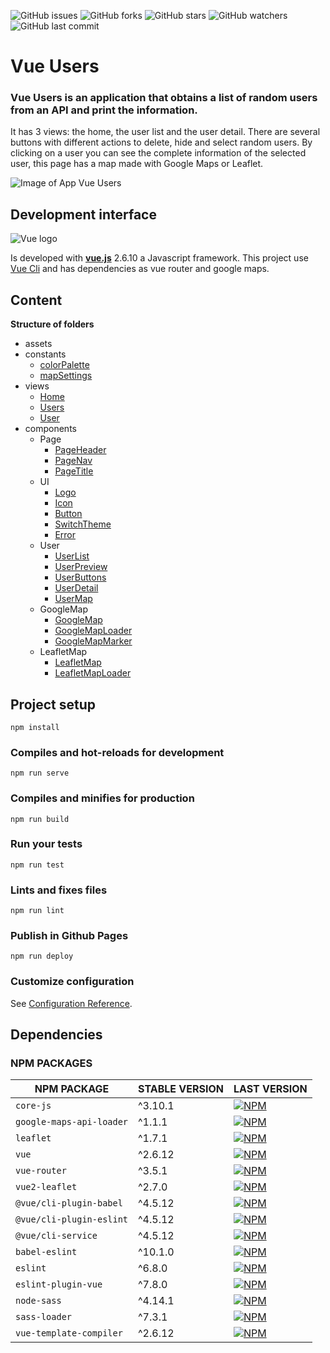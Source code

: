 ![GitHub issues](https://img.shields.io/github/issues/beatrizsmerino/vue-users)
![GitHub forks](https://img.shields.io/github/forks/beatrizsmerino/vue-users)
![GitHub stars](https://img.shields.io/github/stars/beatrizsmerino/vue-users)
![GitHub watchers](https://img.shields.io/github/watchers/beatrizsmerino/vue-users)
![GitHub last commit](https://img.shields.io/github/last-commit/beatrizsmerino/vue-users)

# Vue Users

### Vue Users is an application that obtains a list of random users from an API and print the information.

It has 3 views: the home, the user list and the user detail. There are several buttons with different actions to delete, hide and select random users. By clicking on a user you can see the complete information of the selected user, this page has a map made with Google Maps or Leaflet.

![Image of App Vue Users](./README/images/vue-users.gif)

## Development interface

![Vue logo](./README/images/vue-js-2.jpg)

Is developed with **[vue.js](https://vuejs.org/)** 2.6.10 a Javascript framework. This project use [Vue Cli](https://cli.vuejs.org/) and has dependencies as vue router and google maps.

## Content

**Structure of folders**

-   assets
-   constants
    -   [colorPalette](./src/constants/colorPalette.js)
    -   [mapSettings](./src/constants/mapSettings.js)
-   views
    -   [Home](./src/views/Home.vue)
    -   [Users](./src/views/Users.vue)
    -   [User](./src/views/User.vue)
-   components
    -   Page
        -   [PageHeader](./src/components/Page/PageHeader.vue)
        -   [PageNav](./src/components/Page/PageNav.vue)
        -   [PageTitle](./src/components/Page/PageTitle.vue)
    -   UI
        -   [Logo](./src/components/UI/Logo.vue)
        -   [Icon](./src/components/UI/Icon.vue)
        -   [Button](./src/components/UI/Button.vue)
        -   [SwitchTheme](./src/components/UI/SwitchTheme.vue)
        -   [Error](./src/components/UI/Error.vue)
    -   User
        -   [UserList](./src/components/User/UserList.vue)
        -   [UserPreview](./src/components/User/UserPreview.vue)
        -   [UserButtons](./src/components/User/UserButtons.vue)
        -   [UserDetail](./src/components/User/UserDetail.vue)
        -   [UserMap](./src/components/User/UserMap.vue)
    -   GoogleMap
        -   [GoogleMap](./src/components/GoogleMap/GoogleMap.vue)
        -   [GoogleMapLoader](./src/components/GoogleMap/GoogleMapLoader.vue)
        -   [GoogleMapMarker](./src/components/GoogleMap/GoogleMapMarker.vue)
    -   LeafletMap
        -   [LeafletMap](./src/components/LeafletMap/LeafletMap.vue)
        -   [LeafletMapLoader](./src/components/LeafletMap/LeafletMapLoader.vue)

## Project setup

```
npm install
```

### Compiles and hot-reloads for development

```
npm run serve
```

### Compiles and minifies for production

```
npm run build
```

### Run your tests

```
npm run test
```

### Lints and fixes files

```
npm run lint
```

### Publish in Github Pages

```
npm run deploy
```

### Customize configuration

See [Configuration Reference](https://cli.vuejs.org/config/).

## Dependencies

### NPM PACKAGES

| NPM PACKAGE              | STABLE VERSION | LAST VERSION                                                                                                         |
| ------------------------ | -------------- | -------------------------------------------------------------------------------------------------------------------- |
| `core-js`                | ^3.10.1        | [![NPM](https://nodeico.herokuapp.com/core-js.svg)](https://npmjs.com/package/core-js)                               |
| `google-maps-api-loader` | ^1.1.1         | [![NPM](https://nodeico.herokuapp.com/google-maps-api-loader.svg)](https://npmjs.com/package/google-maps-api-loader) |
| `leaflet`                | ^1.7.1         | [![NPM](https://nodeico.herokuapp.com/leaflet.svg)](https://npmjs.com/package/leaflet)                               |
| `vue`                    | ^2.6.12        | [![NPM](https://nodeico.herokuapp.com/vue.svg)](https://npmjs.com/package/vue)                                       |
| `vue-router`             | ^3.5.1         | [![NPM](https://nodeico.herokuapp.com/vue-router.svg)](https://npmjs.com/package/vue-router)                         |
| `vue2-leaflet`           | ^2.7.0         | [![NPM](https://nodeico.herokuapp.com/vue2-leaflet.svg)](https://npmjs.com/package/vue2-leaflet)                     |
| `@vue/cli-plugin-babel`  | ^4.5.12        | [![NPM](https://nodeico.herokuapp.com/@vue/cli-plugin-babel.svg)](https://npmjs.com/package/@vue/cli-plugin-babel)   |
| `@vue/cli-plugin-eslint` | ^4.5.12        | [![NPM](https://nodeico.herokuapp.com/@vue/cli-plugin-eslint.svg)](https://npmjs.com/package/@vue/cli-plugin-eslint) |
| `@vue/cli-service`       | ^4.5.12        | [![NPM](https://nodeico.herokuapp.com/@vue/cli-service.svg)](https://npmjs.com/package/@vue/cli-service)             |
| `babel-eslint`           | ^10.1.0        | [![NPM](https://nodeico.herokuapp.com/babel-eslint.svg)](https://npmjs.com/package/babel-eslint)                     |
| `eslint`                 | ^6.8.0         | [![NPM](https://nodeico.herokuapp.com/eslint.svg)](https://npmjs.com/package/eslint)                                 |
| `eslint-plugin-vue`      | ^7.8.0         | [![NPM](https://nodeico.herokuapp.com/eslint-plugin-vue.svg)](https://npmjs.com/package/eslint-plugin-vue)           |
| `node-sass`              | ^4.14.1        | [![NPM](https://nodeico.herokuapp.com/node-sass.svg)](https://npmjs.com/package/node-sass)                           |
| `sass-loader`            | ^7.3.1         | [![NPM](https://nodeico.herokuapp.com/sass-loader.svg)](https://npmjs.com/package/sass-loader)                       |
| `vue-template-compiler`  | ^2.6.12        | [![NPM](https://nodeico.herokuapp.com/vue-template-compiler.svg)](https://npmjs.com/package/vue-template-compiler)   |
